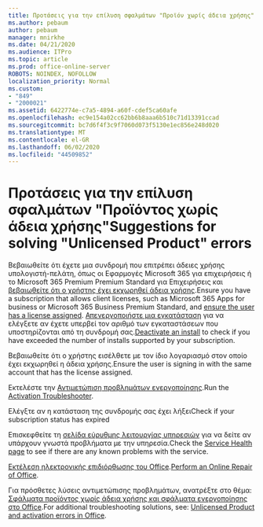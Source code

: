 ```yaml
---
title: Προτάσεις για την επίλυση σφαλμάτων "Προϊόν χωρίς άδεια χρήσης"
ms.author: pebaum
author: pebaum
manager: mnirkhe
ms.date: 04/21/2020
ms.audience: ITPro
ms.topic: article
ms.prod: office-online-server
ROBOTS: NOINDEX, NOFOLLOW
localization_priority: Normal
ms.custom:
- "849"
- "2000021"
ms.assetid: 6422774e-c7a5-4894-a60f-cdef5ca60afe
ms.openlocfilehash: ec9e154a02cc62bb6b8aaa6b510c71d13391ccad
ms.sourcegitcommit: bc7d6f4f3c9f7060d073f5130e1ec856e248d020
ms.translationtype: MT
ms.contentlocale: el-GR
ms.lasthandoff: 06/02/2020
ms.locfileid: "44509852"
---
```

# <a name="suggestions-for-solving-unlicensed-product-errors"></a><span data-ttu-id="c30ca-102">Προτάσεις για την επίλυση σφαλμάτων "Προϊόντος χωρίς άδεια χρήσης"</span><span class="sxs-lookup"><span data-stu-id="c30ca-102">Suggestions for solving "Unlicensed Product" errors</span></span>

<span data-ttu-id="c30ca-103">Βεβαιωθείτε ότι έχετε μια συνδρομή που επιτρέπει άδειες χρήσης υπολογιστή-πελάτη, όπως οι Εφαρμογές Microsoft 365 για επιχειρήσεις ή το Microsoft 365 Premium Premium Standard για Επιχειρήσεις και [βεβαιωθείτε ότι ο χρήστης έχει εκχωρηθεί άδεια χρήσης](https://docs.microsoft.com/microsoft-365/admin/add-users/add-users).</span><span class="sxs-lookup"><span data-stu-id="c30ca-103">Ensure you have a subscription that allows client licenses, such as Microsoft 365 Apps for business or Microsoft 365 Business Premium Standard, and [ensure the user has a license assigned](https://docs.microsoft.com/microsoft-365/admin/add-users/add-users).</span></span> <span data-ttu-id="c30ca-104">[Απενεργοποιήστε μια εγκατάσταση](https://docs.microsoft.com/microsoft-365/admin/add-users/delete-a-user) για να ελέγξετε αν έχετε υπερβεί τον αριθμό των εγκαταστάσεων που υποστηρίζονται από τη συνδρομή σας.</span><span class="sxs-lookup"><span data-stu-id="c30ca-104">[Deactivate an install](https://docs.microsoft.com/microsoft-365/admin/add-users/delete-a-user) to check if you have exceeded the number of installs supported by your subscription.</span></span>
  
<span data-ttu-id="c30ca-105">Βεβαιωθείτε ότι ο χρήστης εισέλθετε με τον ίδιο λογαριασμό στον οποίο έχει εκχωρηθεί η άδεια χρήσης.</span><span class="sxs-lookup"><span data-stu-id="c30ca-105">Ensure the user is signing in with the same account that has the license assigned.</span></span>
  
<span data-ttu-id="c30ca-106">Εκτελέστε την [Αντιμετώπιση προβλημάτων ενεργοποίησης](https://aka.ms/SARA-OfficeActivation-Alchemy).</span><span class="sxs-lookup"><span data-stu-id="c30ca-106">Run the [Activation Troubleshooter](https://aka.ms/SARA-OfficeActivation-Alchemy).</span></span>
  
<span data-ttu-id="c30ca-107">Ελέγξτε αν η κατάσταση της συνδρομής σας έχει λήξει</span><span class="sxs-lookup"><span data-stu-id="c30ca-107">Check if your subscription status has expired</span></span>
  
<span data-ttu-id="c30ca-108">Επισκεφθείτε τη [σελίδα εύρυθμης λειτουργίας υπηρεσιών](https://docs.microsoft.com/office365/enterprise/view-service-health) για να δείτε αν υπάρχουν γνωστά προβλήματα με την υπηρεσία.</span><span class="sxs-lookup"><span data-stu-id="c30ca-108">Check the [Service Health page](https://docs.microsoft.com/office365/enterprise/view-service-health) to see if there are any known problems with the service.</span></span>
  
<span data-ttu-id="c30ca-109">[Εκτέλεση ηλεκτρονικής επιδιόρθωσης του Office](https://support.office.com/Article/7821d4b6-7c1d-4205-aa0e-a6b40c5bb88b?wt.mc_id=Alchemy_ClientDIA).</span><span class="sxs-lookup"><span data-stu-id="c30ca-109">[Perform an Online Repair of Office](https://support.office.com/Article/7821d4b6-7c1d-4205-aa0e-a6b40c5bb88b?wt.mc_id=Alchemy_ClientDIA).</span></span>
  
<span data-ttu-id="c30ca-110">Για πρόσθετες λύσεις αντιμετώπισης προβλημάτων, ανατρέξτε στο θέμα: [Σφάλματα προϊόντος χωρίς άδεια χρήσης και σφάλματα ενεργοποίησης στο Office](https://support.office.com/Article/0d23d3c0-c19c-4b2f-9845-5344fedc4380?wt.mc_id=Alchemy_ClientDIA).</span><span class="sxs-lookup"><span data-stu-id="c30ca-110">For additional troubleshooting solutions, see: [Unlicensed Product and activation errors in Office](https://support.office.com/Article/0d23d3c0-c19c-4b2f-9845-5344fedc4380?wt.mc_id=Alchemy_ClientDIA).</span></span>
  